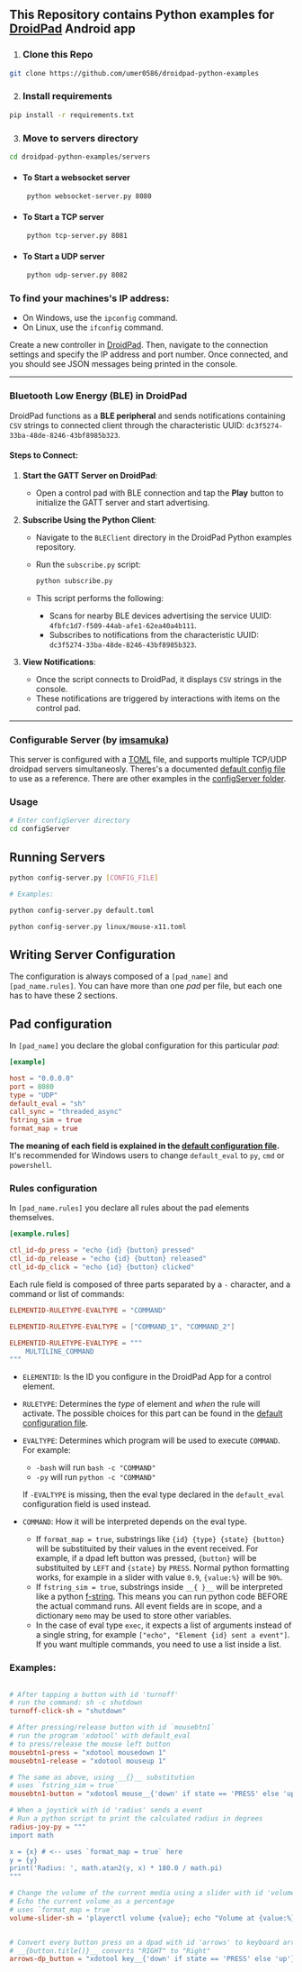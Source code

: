 ## This Repository contains Python examples for [DroidPad](https://github.com/umer0586/DroidPad) Android app 

1. ### Clone this Repo
```bash
git clone https://github.com/umer0586/droidpad-python-examples
```  
2. ### Install requirements
```bash
pip install -r requirements.txt
```

3. ### Move to servers directory
```bash
cd droidpad-python-examples/servers
```
-  #### To Start a websocket server
    ```bash
     python websocket-server.py 8080
    ```
-  #### To Start a TCP server
    ```bash
     python tcp-server.py 8081
    ```
-  #### To Start a UDP server
    ```bash
     python udp-server.py 8082
    ```
### To find your machines's IP address:
  - On Windows, use the `ipconfig` command.
  - On Linux, use the `ifconfig` command.


Create a new controller in [DroidPad](https://github.com/umer0586/DroidPad). Then, navigate to the connection settings and specify the IP address and port number. Once connected, and you should see JSON messages being printed in the console.

---

### Bluetooth Low Energy (BLE) in DroidPad

DroidPad functions as a **BLE peripheral** and sends notifications containing `CSV` strings to connected client through the characteristic UUID: `dc3f5274-33ba-48de-8246-43bf8985b323`.

#### Steps to Connect:
1. **Start the GATT Server on DroidPad**:  
   - Open a control pad with BLE connection and tap the **Play** button to initialize the GATT server and start advertising.

2. **Subscribe Using the Python Client**:  
   - Navigate to the `BLEClient` directory in the DroidPad Python examples repository.
   - Run the `subscribe.py` script:
     
     ```bash
     python subscribe.py
     ```
   - This script performs the following:
     - Scans for nearby BLE devices advertising the service UUID: `4fbfc1d7-f509-44ab-afe1-62ea40a4b111`.
     - Subscribes to notifications from the characteristic UUID: `dc3f5274-33ba-48de-8246-43bf8985b323`.

3. **View Notifications**:  
   - Once the script connects to DroidPad, it displays `CSV` strings in the console.
   - These notifications are triggered by interactions with items on the control pad.


---

### Configurable Server (by [imsamuka](https://github.com/imsamuka))

This server is configured with a [TOML](https://toml.io) file, and supports multiple TCP/UDP droidpad servers simultaneosly. Theres's a documented [default config file](configServer/default.toml) to use as a reference. There are other examples in the [configServer folder](configServer/).

### Usage


```bash
# Enter configServer directory
cd configServer
```

## Running Servers

```bash
python config-server.py [CONFIG_FILE]

# Examples:

python config-server.py default.toml

python config-server.py linux/mouse-x11.toml
```

## Writing Server Configuration

The configuration is always composed of a `[pad_name]` and `[pad_name.rules]`. You can have more than one *pad* per file, but each one has to have these 2 sections.

## Pad configuration
In `[pad_name]` you declare the global configuration for this particular *pad*:

```toml
[example]

host = "0.0.0.0"
port = 8080
type = "UDP"
default_eval = "sh"
call_sync = "threaded_async"
fstring_sim = true
format_map = true
```

**The meaning of each field is explained in the [default configuration file](configServer/default.toml).** It's recommended for Windows users to change `default_eval` to `py`, `cmd` or `powershell`.

### Rules configuration

In `[pad_name.rules]` you declare all rules about the pad elements themselves.

```toml
[example.rules]

ctl_id-dp_press = "echo {id} {button} pressed"
ctl_id-dp_release = "echo {id} {button} released"
ctl_id-dp_click = "echo {id} {button} clicked"
```

Each rule field is composed of three parts separated by a `-` character, and a command or list of commands:

```toml
ELEMENTID-RULETYPE-EVALTYPE = "COMMAND"

ELEMENTID-RULETYPE-EVALTYPE = ["COMMAND_1", "COMMAND_2"]

ELEMENTID-RULETYPE-EVALTYPE = """
    MULTILINE_COMMAND
"""
```

- `ELEMENTID`: Is the ID you configure in the DroidPad App for a control element.
- `RULETYPE`: Determines the *type* of element and *when* the rule will activate. The possible choices for this part can be found in the [default configuration file](configServer/default.toml).
- `EVALTYPE`: Determines which program will be used to execute `COMMAND`. For example:

  - `-bash` will run `bash -c "COMMAND"`
  - `-py` will run `python -c "COMMAND"`

  If `-EVALTYPE` is missing, then the eval type declared in the `default_eval` configuration field is used instead.

- `COMMAND`: How it will be interpreted depends on the eval type.
  - If `format_map = true`, substrings like `{id} {type} {state} {button}` will be substituited by their values in the event received. For example, if a dpad left button was pressed, `{button}` will be substituited by `LEFT` and `{state}` by `PRESS`. Normal python formatting works, for example in a slider with value `0.9`, `{value:%}` will be `90%`.
  - If `fstring_sim = true`, substrings inside `__{ }__` will be interpreted like a python [f-string](https://docs.python.org/3/reference/lexical_analysis.html#f-strings). This means you can run python code BEFORE the actual command runs. All event fields are in scope, and a dictionary `memo` may be used to store other variables.
  - In the case of eval type `exec`, it expects a list of arguments instead of a single string, for example `["echo", "Element {id} sent a event"]`. If you want multiple commands, you need to use a list inside a list.

### Examples:

```toml

# After tapping a button with id 'turnoff'
# run the command: sh -c shutdown
turnoff-click-sh = "shutdown"

# After pressing/release button with id `mousebtn1`
# run the program 'xdotool' with default_eval
# to press/release the mouse left button
mousebtn1-press = "xdotool mousedown 1"
mousebtn1-release = "xdotool mouseup 1"

# The same as above, using __{}__ substitution
# uses `fstring_sim = true`
mousebtn1-button = "xdotool mouse__{'down' if state == 'PRESS' else 'up'}__ 1"

# When a joystick with id 'radius' sends a event
# Run a python script to print the calculated radius in degrees
radius-joy-py = """
import math

x = {x} # <-- uses `format_map = true` here
y = {y}
print('Radius: ', math.atan2(y, x) * 180.0 / math.pi)
"""

# Change the volume of the current media using a slider with id 'volume'
# Echo the current volume as a percentage
# uses `format_map = true`
volume-slider-sh = 'playerctl volume {value}; echo "Volume at {value:%}"'


# Convert every button press on a dpad with id 'arrows' to keyboard arrows
# __{button.title()}__ converts "RIGHT" to "Right"
arrows-dp_button = "xdotool key__{'down' if state == 'PRESS' else 'up'}__ __{button.title()}__"
```
